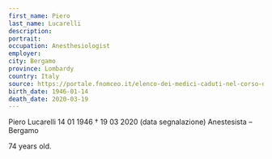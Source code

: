 ```yaml
---
first_name: Piero
last_name: Lucarelli
description: 
portrait: 
occupation: Anesthesiologist
employer: 
city: Bergamo
province: Lombardy
country: Italy 
source: https://portale.fnomceo.it/elenco-dei-medici-caduti-nel-corso-dellepidemia-di-covid-19/
birth_date: 1946-01-14
death_date: 2020-03-19
---
```


Piero Lucarelli 14 01 1946 † 19 03 2020 (data segnalazione)
Anestesista – Bergamo

74 years old.